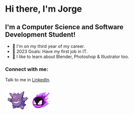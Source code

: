 # Hi there, I'm Jorge 

## I'm a Computer Science and Software Development Student!

- 🌱 I'm on my third year of my career.
- 🥅 2023 Goals: Have my first job in IT.
- 🦜 I like to learn about Blender, Photoshop & Illustrator too.

### Connect with me:
Talk to me in [LinkedIn](https://www.linkedin.com/in/jorgetohme/).

<img align="left" alt="Gengar gif" width="80px" src="./img/Gengar.gif" style="paddin-right: 270px;"/>
<img align="left" alt="Gastly gif" width="80px" src="./img/Gastly.gif" />
